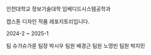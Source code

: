 인천대학교 정보기술대학 임베디드시스템공학과

캡스톤 디자인 작품 레포지토리입니다.

2024-2 ~ 2025-1

팀 슈가슈가룬 
팀장 박시우 
팀원 배경근 
팀원 노영빈 
팀원 박지민 